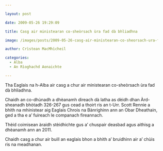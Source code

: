 ```yaml
---

layout: post

date: 2009-05-26 19:29:09

title: Casg air ministearan co-sheòrsach ùra fad dà bhliadhna

image: /images/posts/2009-05-26-casg-air-ministearan-co-sheorsach-ura-fad-da-bhliadhna.webp

author: Crìstean MacMhìcheil

categories:
  - Alba
  - An Rìoghachd Aonaichte  

---
```


Tha Eaglais na h-Alba air casg a chur air ministearan co-sheòrsach ùra fad dà bhliadhna.

Chaidh an co-dhùnadh a dhèanamh dìreach dà latha as dèidh dhan Àrd-sheanadh bhòtadh 326-267 gus cead a thoirt ris an t-Urr. Scott Rennie a bhith na mhinistear aig Eaglais Chrois na Bànrighinn ann an Obar Dheathain, ged a tha e a&#8217; fuireach le companach fireannach.

Thèid coimisean àraidh stèidhichte gus a&#8217; chuspair deasbad agus aithisg a dhèanamh ann an 2011.

Chaidh casg a chur air buill an eaglais bhon a bhith a&#8217; bruidhinn air a&#8217; chùis ris na meadhanan.
